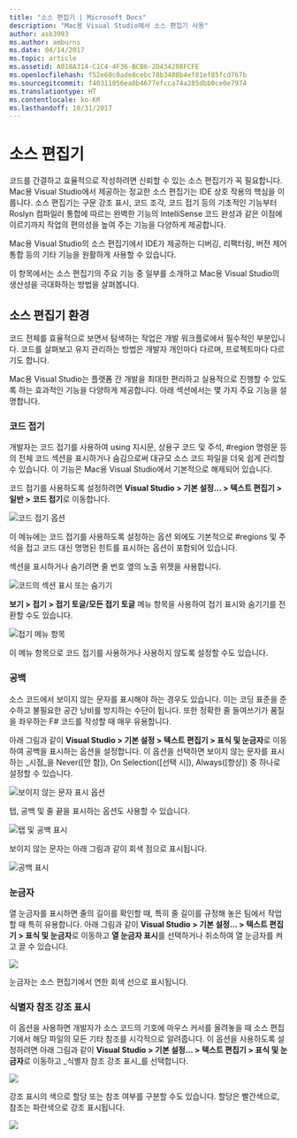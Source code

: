 ```yaml
---
title: "소스 편집기 | Microsoft Docs"
description: "Mac용 Visual Studio에서 소스 편집기 사용"
author: asb3993
ms.author: amburns
ms.date: 04/14/2017
ms.topic: article
ms.assetid: A018A314-C1C4-4F36-BCB6-2D434208FCFE
ms.openlocfilehash: f52e60c0ade8cebc78b3408b4ef81ef85fcd767b
ms.sourcegitcommit: f40311056ea0b4677efcca74a285dbb0ce0e7974
ms.translationtype: HT
ms.contentlocale: ko-KR
ms.lasthandoff: 10/31/2017
---
```

# <a name="source-editor"></a>소스 편집기

코드를 간결하고 효율적으로 작성하려면 신뢰할 수 있는 소스 편집기가 꼭 필요합니다. Mac용 Visual Studio에서 제공하는 정교한 소스 편집기는 IDE 상호 작용의 핵심을 이룹니다. 소스 편집기는 구문 강조 표시, 코드 조각, 코드 접기 등의 기초적인 기능부터 Roslyn 컴파일러 통합에 따르는 완벽한 기능의 IntelliSense 코드 완성과 같은 이점에 이르기까지 작업의 편의성을 높여 주는 기능을 다양하게 제공합니다.

Mac용 Visual Studio의 소스 편집기에서 IDE가 제공하는 디버깅, 리팩터링, 버전 제어 통합 등의 기타 기능을 원활하게 사용할 수 있습니다.

이 항목에서는 소스 편집기의 주요 기능 중 일부를 소개하고 Mac용 Visual Studio의 생산성을 극대화하는 방법을 살펴봅니다.

## <a name="the-source-editor-experience"></a>소스 편집기 환경

코드 전체를 효율적으로 보면서 탐색하는 작업은 개발 워크플로에서 필수적인 부분입니다. 코드를 살펴보고 유지 관리하는 방법은 개발자 개인마다 다르며, 프로젝트마다 다르기도 합니다.

Mac용 Visual Studio는 플랫폼 간 개발을 최대한 편리하고 실용적으로 진행할 수 있도록 하는 효과적인 기능을 다양하게 제공합니다. 아래 섹션에서는 몇 가지 주요 기능을 설명합니다.


### <a name="code-folding"></a>코드 접기

개발자는 코드 접기를 사용하여 using 지시문, 상용구 코드 및 주석, #region 명령문 등의 전체 코드 섹션을 표시하거나 숨김으로써 대규모 소스 코드 파일을 더욱 쉽게 ​​관리할 수 ​​있습니다. 이 기능은 Mac용 Visual Studio에서 기본적으로 해제되어 있습니다.

코드 접기를 사용하도록 설정하려면 **Visual Studio > 기본 설정... > 텍스트 편집기 > 일반 > 코드 접기**로 이동합니다.

![코드 접기 옵션](media/source-editor-image1.png)

이 메뉴에는 코드 접기를 사용하도록 설정하는 옵션 외에도 기본적으로 #regions 및 주석을 접고 코드 대신 명명된 힌트를 표시하는 옵션이 포함되어 있습니다.

섹션을 표시하거나 숨기려면 줄 번호 옆의 노출 위젯을 사용합니다.

 ![코드의 섹션 표시 또는 숨기기](media/source-editor-image2.png)

**보기 > 접기 > 접기 토글/모든 접기 토글** 메뉴 항목을 사용하여 접기 표시와 숨기기를 전환할 수도 있습니다.

 ![접기 메뉴 항목](media/source-editor-image19.png)

이 메뉴 항목으로 코드 접기를 사용하거나 사용하지 않도록 설정할 수도 있습니다.

### <a name="white-space"></a>공백

소스 코드에서 보이지 않는 문자를 표시해야 하는 경우도 있습니다. 이는 코딩 표준을 준수하고 불필요한 공간 낭비를 방지하는 수단이 됩니다. 또한 정확한 줄 들여쓰기가 품질을 좌우하는 F# 코드를 작성할 때 매우 유용합니다.

아래 그림과 같이 **Visual Studio > 기본 설정 > 텍스트 편집기 > 표식 및 눈금자**로 이동하여 공백을 표시하는 옵션을 설정합니다. 이 옵션을 선택하면 보이지 않는 문자를 표시하는 _시점_을 Never([안 함]), On Selection([선택 시]), Always([항상]) 중 하나로 설정할 수 있습니다.

 ![보이지 않는 문자 표시 옵션](media/source-editor-image3.png)

탭, 공백 및 줄 끝을 표시하는 옵션도 사용할 수 있습니다.

 ![탭 및 공백 표시](media/source-editor-image4.png)

 보이지 않는 문자는 아래 그림과 같이 회색 점으로 표시됩니다.

 ![공백 표시](media/source-editor-image22.png)


### <a name="ruler"></a>눈금자

열 눈금자를 표시하면 줄의 길이를 확인할 때, 특히 줄 길이를 규정해 놓은 팀에서 작업할 때 특히 유용합니다. 아래 그림과 같이 **Visual Studio > 기본 설정... > 텍스트 편집기 > 표식 및 눈금자**로 이동하고 **열 눈금자 표시**를 선택하거나 취소하여 열 눈금자를 켜고 끌 수 있습니다.

 ![](media/source-editor-image5.png)

 눈금자는 소스 편집기에서 연한 회색 선으로 표시됩니다.


### <a name="highlight-identifier-references"></a>식별자 참조 강조 표시

이 옵션을 사용하면 개발자가 소스 코드의 기호에 마우스 커서를 올려놓을 때 소스 편집기에서 해당 파일의 모든 기타 참조를 시각적으로 알려줍니다. 이 옵션을 사용하도록 설정하려면 아래 그림과 같이 **Visual Studio > 기본 설정... > 텍스트 편집기 > 표식 및 눈금자**로 이동하고 _식별자 참조 강조 표시_를 선택합니다.

![](media/source-editor-image6.png)

강조 표시의 색으로 할당 또는 참조 여부를 구분할 수도 있습니다. 할당은 빨간색으로, 참조는 파란색으로 강조 표시됩니다.

![](media/source-editor-image7.png)



